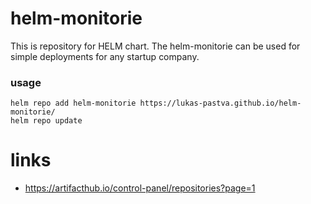 # helm-monitorie

This is repository for HELM chart.
The helm-monitorie can be used for simple deployments for any startup company.

### usage

```
helm repo add helm-monitorie https://lukas-pastva.github.io/helm-monitorie/
helm repo update
```

# links

- https://artifacthub.io/control-panel/repositories?page=1